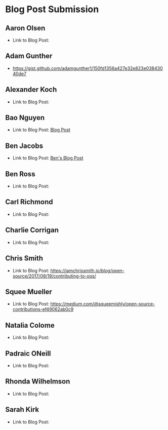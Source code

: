 # Blog Post Submission

## Aaron Olsen

* Link to Blog Post:

## Adam Gunther

* https://gist.github.com/adamgunther1/150fd1356a427e32e823e03843040de7

## Alexander Koch

* Link to Blog Post:

## Bao Nguyen

* Link to Blog Post: [Blog Post](https://gist.github.com/rongxanh88/8b0e2b0f2637b9193452ac8805bb007c)

## Ben Jacobs

* Link to Blog Post: [Ben's Blog Post](https://gist.github.com/Benjaminpjacobs/7219791b71e60eba7de8ac6bb7bc87fa)

## Ben Ross

* Link to Blog Post:

## Carl Richmond

* Link to Blog Post:

## Charlie Corrigan

* Link to Blog Post:

## Chris Smith

* Link to Blog Post: https://iamchrissmith.io/blog/open-source/2017/09/19/contributing-to-oos/

## Squee Mueller 

* Link to Blog Post: https://medium.com/@squeemishly/open-source-contributions-ef49062ab0c9

## Natalia Colome

* Link to Blog Post:

## Padraic ONeill

* Link to Blog Post:

## Rhonda Wilhelmson

* Link to Blog Post:

## Sarah Kirk

* Link to Blog Post:
